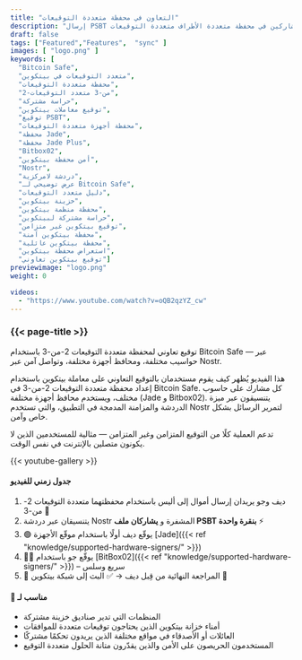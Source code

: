```yaml
---
title: "التعاون في محفظة متعددة التوقيعات"
description: "إرسال PSBT بين المشاركين في محفظة متعددة الأطراف متعددة التوقيعات"
draft: false
tags: ["Featured","Features",  "sync" ]
images: [ "logo.png" ]
keywords: [ 
  "Bitcoin Safe",
  "متعدد التوقيعات في بيتكوين",
  "محفظة متعددة التوقيعات",
  "2-من-3 متعدد التوقيعات",
  "حراسة مشتركة",
  "توقيع معاملات بيتكوين",
  "توقيع PSBT",
  "محفظة أجهزة متعددة التوقيعات",
  "محفظة Jade",
  "محفظة Jade Plus",
  "Bitbox02",
  "أمن محفظة بيتكوين",
  "Nostr",
  "دردشة لامركزية",
  "عرض توضيحي لـ Bitcoin Safe",
  "دليل متعدد التوقيعات",
  "خزينة بيتكوين",
  "محفظة منظمة بيتكوين",
  "حراسة مشتركة لبيتكوين",
  "توقيع بيتكوين غير متزامن",
  "محفظة بيتكوين آمنة",
  "محفظة بيتكوين عائلية",
  "استعراض محفظة بيتكوين",
  "توقيع بيتكوين تعاوني"]
previewimage: "logo.png"
weight: 0

videos:
  - "https://www.youtube.com/watch?v=oQB2qzYZ_cw"
---
```


### {{< page-title >}}  
  
 
 توقيع تعاوني لمحفظة متعددة التوقيعات 2-من-3 باستخدام Bitcoin Safe — عبر حواسيب مختلفة، ومحافظ أجهزة مختلفة، وتواصل آمن عبر Nostr.

هذا الفيديو يُظهر كيف يقوم مستخدمان بالتوقيع التعاوني على معاملة بيتكوين باستخدام إعداد محفظة متعددة التوقيعات 2-من-3 في Bitcoin Safe. كل مشارك على حاسوب مختلف، ويستخدم محافظ أجهزة مختلفة (Jade و Bitbox02). يتنسيقون عبر ميزة الدردشة والمزامنة المدمجة في التطبيق، والتي تستخدم Nostr لتمرير الرسائل بشكل خاص وآمن.

تدعم العملية كلًا من التوقيع المتزامن وغير المتزامن — مثالية للمستخدمين الذين لا يكونون متصلين بالإنترنت في نفس الوقت.


{{< youtube-gallery >}} 

#### جدول زمني للفيديو 
1. ديف وجو يريدان إرسال أموال إلى أليس باستخدام محفظتهما متعددة التوقيعات 2-من-3 🤝
2. يتنسيقان عبر دردشة Nostr المشفرة و **يشاركان ملف PSBT بنقرة واحدة** ⚡
3. 🟢 يوقّع ديف أولًا باستخدام موقّع الأجهزة [Jade]({{< ref "knowledge/supported-hardware-signers/" >}}) 
4. 🧑‍💻 يوقّع جو باستخدام [BitBox02]({{< ref "knowledge/supported-hardware-signers/" >}}) – سريع وسلس
5. 🧾 المراجعة النهائية من قِبل ديف → ✅ البث إلى شبكة بيتكوين 🚀

#### 🎯 مناسب لـ

  -  المنظمات التي تدير صناديق خزينة مشتركة
  -  أمناء خزانة بيتكوين الذين يحتاجون توقيعات متعددة للموافقات
  -  العائلات أو الأصدقاء في مواقع مختلفة الذين يريدون تحكمًا مشتركًا
  -  المستخدمون الحريصون على الأمن والذين يقدّرون متانة الحلول متعددة التوقيع